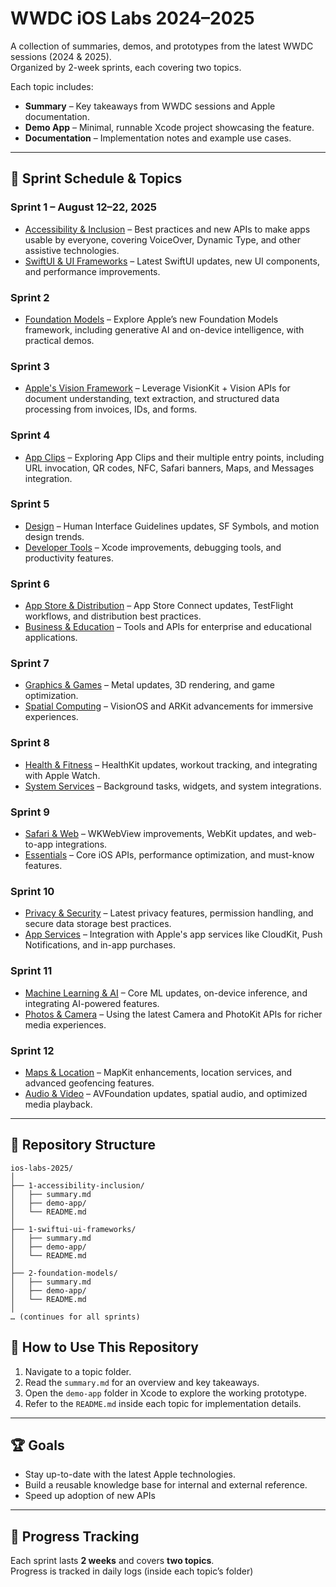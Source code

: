 # WWDC iOS Labs 2024–2025

A collection of summaries, demos, and prototypes from the latest WWDC sessions (2024 & 2025).  
Organized by 2-week sprints, each covering two topics.  

Each topic includes:  
- **Summary** – Key takeaways from WWDC sessions and Apple documentation.  
- **Demo App** – Minimal, runnable Xcode project showcasing the feature.  
- **Documentation** – Implementation notes and example use cases.  

---

## 📅 Sprint Schedule & Topics

### Sprint 1 – August 12–22, 2025
- [Accessibility & Inclusion](1-accessibility-inclusion/) – Best practices and new APIs to make apps usable by everyone, covering VoiceOver, Dynamic Type, and other assistive technologies.
- [SwiftUI & UI Frameworks](1-swiftui-ui-frameworks/) – Latest SwiftUI updates, new UI components, and performance improvements.

### Sprint 2
- [Foundation Models](2-foundation-models/) – Explore Apple’s new Foundation Models framework, including generative AI and on-device intelligence, with practical demos.

### Sprint 3
- [Apple's Vision Framework](3-vision-documents/) – Leverage VisionKit + Vision APIs for document understanding, text extraction, and structured data processing from invoices, IDs, and forms.

### Sprint 4
- [App Clips](4-app-clips/) – Exploring App Clips and their multiple entry points, including URL invocation, QR codes, NFC, Safari banners, Maps, and Messages integration.

### Sprint 5
- [Design](5-design/) – Human Interface Guidelines updates, SF Symbols, and motion design trends.
- [Developer Tools](5-developer-tools/) – Xcode improvements, debugging tools, and productivity features.

### Sprint 6
- [App Store & Distribution](6-app-store-distribution/) – App Store Connect updates, TestFlight workflows, and distribution best practices.
- [Business & Education](6-business-education/) – Tools and APIs for enterprise and educational applications.

### Sprint 7
- [Graphics & Games](7-graphics-games/) – Metal updates, 3D rendering, and game optimization.
- [Spatial Computing](7-spatial-computing/) – VisionOS and ARKit advancements for immersive experiences.

### Sprint 8
- [Health & Fitness](8-health-fitness/) – HealthKit updates, workout tracking, and integrating with Apple Watch.
- [System Services](8-system-services/) – Background tasks, widgets, and system integrations.

### Sprint 9
- [Safari & Web](9-safari-web/) – WKWebView improvements, WebKit updates, and web-to-app integrations.
- [Essentials](9-essentials/) – Core iOS APIs, performance optimization, and must-know features.

### Sprint 10
- [Privacy & Security](10-privacy-security/) – Latest privacy features, permission handling, and secure data storage best practices.
- [App Services](10-app-services/) – Integration with Apple's app services like CloudKit, Push Notifications, and in-app purchases.

### Sprint 11
- [Machine Learning & AI](11-machine-learning-ai/) – Core ML updates, on-device inference, and integrating AI-powered features.
- [Photos & Camera](11-photos-camera/) – Using the latest Camera and PhotoKit APIs for richer media experiences.

### Sprint 12
- [Maps & Location](12-maps-location/) – MapKit enhancements, location services, and advanced geofencing features.
- [Audio & Video](12-audio-video/) – AVFoundation updates, spatial audio, and optimized media playback.

---

## 📂 Repository Structure

```
ios-labs-2025/
│
├── 1-accessibility-inclusion/
│   ├── summary.md
│   ├── demo-app/
│   └── README.md
│
├── 1-swiftui-ui-frameworks/
│   ├── summary.md
│   ├── demo-app/
│   └── README.md
│
├── 2-foundation-models/
│   ├── summary.md
│   ├── demo-app/
│   └── README.md
│
… (continues for all sprints)
```

## 🚀 How to Use This Repository

1. Navigate to a topic folder.  
2. Read the `summary.md` for an overview and key takeaways.  
3. Open the `demo-app` folder in Xcode to explore the working prototype.  
4. Refer to the `README.md` inside each topic for implementation details.

---

## 🏆 Goals
- Stay up-to-date with the latest Apple technologies.  
- Build a reusable knowledge base for internal and external reference.  
- Speed up adoption of new APIs

---

## 📅 Progress Tracking
Each sprint lasts **2 weeks** and covers **two topics**.  
Progress is tracked in daily logs (inside each topic’s folder)
